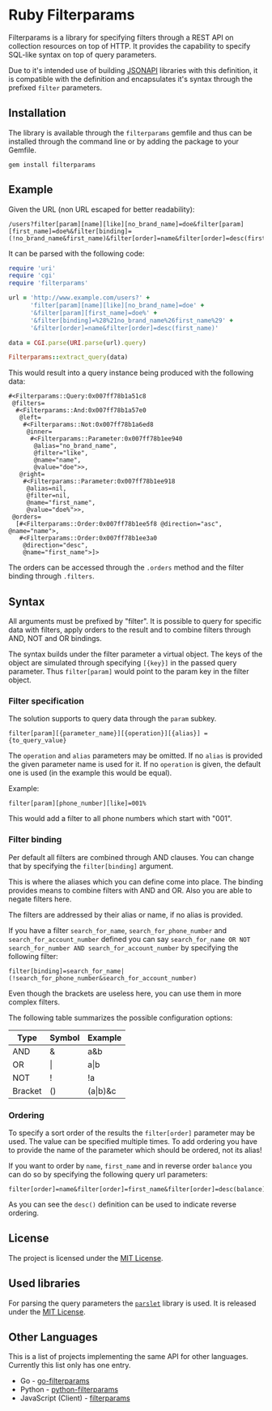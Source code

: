 # Ruby Filterparams #

Filterparams is a library for specifying filters through a REST API
on collection resources on top of HTTP. It provides the capability
to specify SQL-like syntax on top of query parameters.

Due to it's intended use of building [JSONAPI](http://jsonapi.org/)
libraries with this definition, it is compatible with the definition
and encapsulates it's syntax through the prefixed `filter` parameters.

## Installation ##

The library is available through the `filterparams` gemfile and thus
can be installed through the command line or by adding the package to
your Gemfile.

```
gem install filterparams
```

## Example ##

Given the URL (non URL escaped for better readability):

```
/users?filter[param][name][like][no_brand_name]=doe&filter[param][first_name]=doe%&filter[binding]=(!no_brand_name&first_name)&filter[order]=name&filter[order]=desc(first_name)
```

It can be parsed with the following code:

```ruby
require 'uri'
require 'cgi'
require 'filterparams'

url = 'http://www.example.com/users?' +
      'filter[param][name][like][no_brand_name]=doe' +
      '&filter[param][first_name]=doe%' +
      '&filter[binding]=%28%21no_brand_name%26first_name%29' +
      '&filter[order]=name&filter[order]=desc(first_name)'

data = CGI.parse(URI.parse(url).query)

Filterparams::extract_query(data)
```

This would result into a query instance being produced with the
following data:

```
#<Filterparams::Query:0x007ff78b1a51c8
 @filters=
  #<Filterparams::And:0x007ff78b1a57e0
   @left=
    #<Filterparams::Not:0x007ff78b1a6ed8
     @inner=
      #<Filterparams::Parameter:0x007ff78b1ee940
       @alias="no_brand_name",
       @filter="like",
       @name="name",
       @value="doe">>,
   @right=
    #<Filterparams::Parameter:0x007ff78b1ee918
     @alias=nil,
     @filter=nil,
     @name="first_name",
     @value="doe%">>,
 @orders=
  [#<Filterparams::Order:0x007ff78b1ee5f8 @direction="asc", @name="name">,
   #<Filterparams::Order:0x007ff78b1ee3a0
    @direction="desc",
    @name="first_name">]>
```

The orders can be accessed through the `.orders` method and the filter
binding through `.filters`.

## Syntax ##

All arguments must be prefixed by "filter". It is possible to
query for specific data with filters, apply orders to the result
and to combine filters through AND, NOT and OR bindings.

The syntax builds under the filter parameter a virtual object.
The keys of the object are simulated through specifying `[{key}]`
in the passed query parameter. Thus `filter[param]` would point
to the param key in the filter object.

### Filter specification ###

The solution supports to query data through the `param` subkey.

```
filter[param][{parameter_name}][{operation}][{alias}] = {to_query_value}
```

The `operation` and `alias` parameters may be omitted. If no
`alias` is provided the given parameter name is used for it.
If no `operation` is given, the default one is used (in the
example this would be equal).

Example:
```
filter[param][phone_number][like]=001%
```

This would add a filter to all phone numbers which start with "001".

### Filter binding ###

Per default all filters are combined through AND clauses.
You can change that by specifying the `filter[binding]` argument.

This is where the aliases which you can define come into place.
The binding provides means to combine filters with AND and OR.
Also you are able to negate filters here.

The filters are addressed by their alias or name, if no alias is
provided.

If you have a filter `search_for_name`, `search_for_phone_number`
and `search_for_account_number` defined you can say
`search_for_name OR NOT search_for_number AND search_for_account_number`
by specifying the following filter:

```
filter[binding]=search_for_name|(!search_for_phone_number&search_for_account_number)
```

Even though the brackets are useless here, you can use them in
more complex filters.

The following table summarizes the possible configuration options:
<table>
  <thead>
    <tr>
      <th>Type</th>
      <th>Symbol</th>
      <th>Example</th>
    </tr>
  </thead>
  <tbody>
    <tr>
      <td>AND</td>
      <td>&</td>
      <td>a&b</td>
    </tr>
    <tr>
      <td>OR</td>
      <td>|</td>
      <td>a|b</td>
    </tr>
    <tr>
      <td>NOT</td>
      <td>!</td>
      <td>!a</td>
    </tr>
    <tr>
      <td>Bracket</td>
      <td>()</td>
      <td>(a|b)&c</td>
    </tr>
  </tbody>
</table>

### Ordering ###

To specify a sort order of the results the `filter[order]` parameter
may be used. The value can be specified multiple times. To add
ordering you have to provide the name of the parameter which should
be ordered, not its alias!

If you want to order by `name`, `first_name` and in reverse order
`balance` you can do so by specifying the following query url
parameters:

```
filter[order]=name&filter[order]=first_name&filter[order]=desc(balance)
```

As you can see the `desc()` definition can be used to indicate
reverse ordering.

## License ##

The project is licensed under the [MIT License](https://opensource.org/licenses/MIT).

## Used libraries ##

For parsing the query parameters the [`parslet`](https://kschiess.github.io/parslet/)
library is used. It is released under the [MIT License](https://github.com/kschiess/parslet/blob/master/LICENSE).

## Other Languages ##

This is a list of projects implementing the same API for other languages.
Currently this list only has one entry.

- Go - [go-filterparams](https://github.com/cbrand/go-filterparams)
- Python - [python-filterparams](https://github.com/cbrand/python-filterparams)
- JavaScript (Client) - [filterparams](https://github.com/cbrand/js-filterparams-client)
